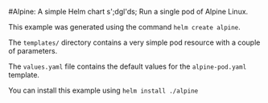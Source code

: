 #Alpine: A simple Helm chart
s';dgl'ds;
Run a single pod of Alpine Linux.

This example was generated using the command `helm create alpine`.

The `templates/` directory contains a very simple pod resource with a
couple of parameters.
 
The `values.yaml` file contains the default values for the
`alpine-pod.yaml` template.




You can install this example using `helm install ./alpine`
